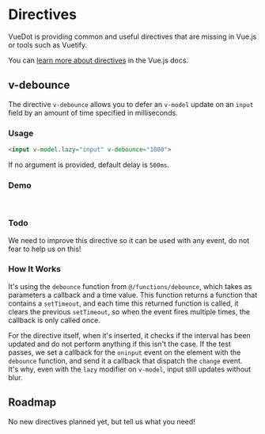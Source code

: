 # Directives <Badge text="next-version" type="error"/>

VueDot is providing common and useful directives that are missing in Vue.js or tools such as Vuetify.

You can [learn more about directives](https://vuejs.org/v2/guide/custom-directive.html) in the Vue.js docs.

## v-debounce <Badge text="1.3.0+"/>

The directive `v-debounce` allows you to defer an `v-model` update on an `input` field by an amount of time specified in milliseconds.

### Usage

``` html
<input v-model.lazy="input" v-debounce="1000">
```

If no argument is provided, default delay is `500ms`.

<!-- ::: tip
You can use the function `debounce` from `@/functions/debounce` in your scripts.
::: -->

### Demo <Badge text="WIP" type="error"/>
<br>
<CodePen
	id="GXegXL"
	:height="250"
	title="v-debounce"
/>

### Todo

We need to improve this directive so it can be used with any event, do not fear to help us on this!

### How It Works

It's using the `debounce` function from `@/functions/debounce`, which takes as parameters a callback and a time value. This function returns a function that contains a `setTimeout`, and each time this returned function is called, it clears the previous `setTimeout`, so when the event fires multiple times, the callback is only called once.

For the directive itself, when it's inserted, it checks if the interval has been updated and do not perform anything if this isn't the case. If the test passes, we set a callback for the `oninput` event on the element with the `debounce` function, and send it a callback that dispatch the `change` event.<br>
It's why, even with the `lazy` modifier on `v-model`, input still updates without blur.

## Roadmap

No new directives planned yet, but tell us what you need!

